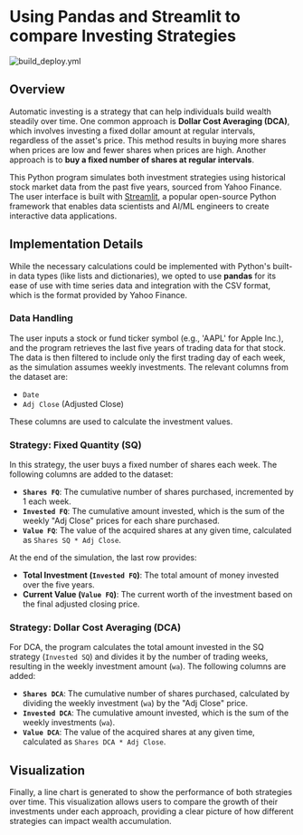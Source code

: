 # Using Pandas and Streamlit to compare Investing Strategies

![build_deploy.yml](https://github.com/wolfpaulus/actions/workflows/build_deploy.yml/badge.svg)
## Overview

Automatic investing is a strategy that can help individuals build wealth steadily over time. One common approach is **Dollar Cost Averaging (DCA)**, which involves investing a fixed dollar amount at regular intervals, regardless of the asset's price. This method results in buying more shares when prices are low and fewer shares when prices are high. Another approach is to **buy a fixed number of shares at regular intervals**.

This Python program simulates both investment strategies using historical stock market data from the past five years, sourced from Yahoo Finance. The user interface is built with [Streamlit](https://streamlit.io/), a popular open-source Python framework that enables data scientists and AI/ML engineers to create interactive data applications.

## Implementation Details

While the necessary calculations could be implemented with Python's built-in data types (like lists and dictionaries), we opted to use **pandas** for its ease of use with time series data and integration with the CSV format, which is the format provided by Yahoo Finance.

### Data Handling

The user inputs a stock or fund ticker symbol (e.g., 'AAPL' for Apple Inc.), and the program retrieves the last five years of trading data for that stock. The data is then filtered to include only the first trading day of each week, as the simulation assumes weekly investments. The relevant columns from the dataset are:
- `Date`
- `Adj Close` (Adjusted Close)

These columns are used to calculate the investment values.

### Strategy: Fixed Quantity (SQ)

In this strategy, the user buys a fixed number of shares each week. The following columns are added to the dataset:
- **`Shares FQ`**: The cumulative number of shares purchased, incremented by 1 each week.
- **`Invested FQ`**: The cumulative amount invested, which is the sum of the weekly "Adj Close" prices for each share purchased.
- **`Value FQ`**: The value of the acquired shares at any given time, calculated as `Shares SQ * Adj Close`.

At the end of the simulation, the last row provides:
- **Total Investment (`Invested FQ`)**: The total amount of money invested over the five years.
- **Current Value (`Value FQ`)**: The current worth of the investment based on the final adjusted closing price.

### Strategy: Dollar Cost Averaging (DCA)

For DCA, the program calculates the total amount invested in the SQ strategy (`Invested SQ`) and divides it by the number of trading weeks, resulting in the weekly investment amount (`wa`). The following columns are added:
- **`Shares DCA`**: The cumulative number of shares purchased, calculated by dividing the weekly investment (`wa`) by the "Adj Close" price.
- **`Invested DCA`**: The cumulative amount invested, which is the sum of the weekly investments (`wa`).
- **`Value DCA`**: The value of the acquired shares at any given time, calculated as `Shares DCA * Adj Close`.

## Visualization

Finally, a line chart is generated to show the performance of both strategies over time. This visualization allows users to compare the growth of their investments under each approach, providing a clear picture of how different strategies can impact wealth accumulation.
